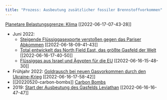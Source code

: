 ```yaml
---
title: "Prozess: Ausbeutung zusätzlicher fossiler Brennstoffvorkommen"
---
```


[Planetare Belastungsgrenze: Klima](2022-06-17-07-43-28.html) [[2022-06-17-07-43-28]] 

* Juni 2022: 
     * [Steigende Flüssiggasexporte verstoßen gegen das Pariser Abkommen](2022-06-18-09-41-43) [[2022-06-18-09-41-43]] 
     * [Total entwickelt das North Field East, das größte Gasfeld der Welt](2022-06-16-17-40-50.html) [[2022-06-16-17-40-50]]
     * [Flüssiggas aus Israel und Ägypten für die EU](2022-06-16-15-48-30.html) [[2022-06-16-15-48-30]]
* Frühjahr 2022: [Goldrausch bei neuen Gasvorkommen durch den Ukraine-Krieg](2022-06-16-17-58-42.html) [[2022-06-16-17-58-42]]
* [[20220520-carbon-bombs]] [Carbon Bombs](20220520-carbon-bombs.html) 
* 2019: [Start der Ausbeutung des Gasfelds Leviathan](2022-06-16-16-47-47.html) [[2022-06-16-16-47-47]]